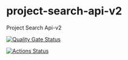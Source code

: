 # project-search-api-v2
Project Search Api-v2

[![Quality Gate Status](https://sonarcloud.io/api/project_badges/measure?project=ashishcyn_project-search-api-v2&metric=alert_status)](https://sonarcloud.io/dashboard?id=ashishcyn_project-search-api-v2)

<a href="https://github.com/ashishcyn/project-search-api-v2/actions">
<img src="https://github.com/ashishcyn/project-search-api-v2/workflows/Docker Image CI/badge.svg" 
alt="Actions Status" style="max-width:100%;"></a>


